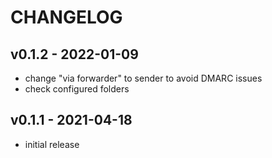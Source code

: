 # CHANGELOG

## v0.1.2 - 2022-01-09
  * change "via forwarder" to sender to avoid DMARC issues
  * check configured folders

## v0.1.1 - 2021-04-18
  * initial release